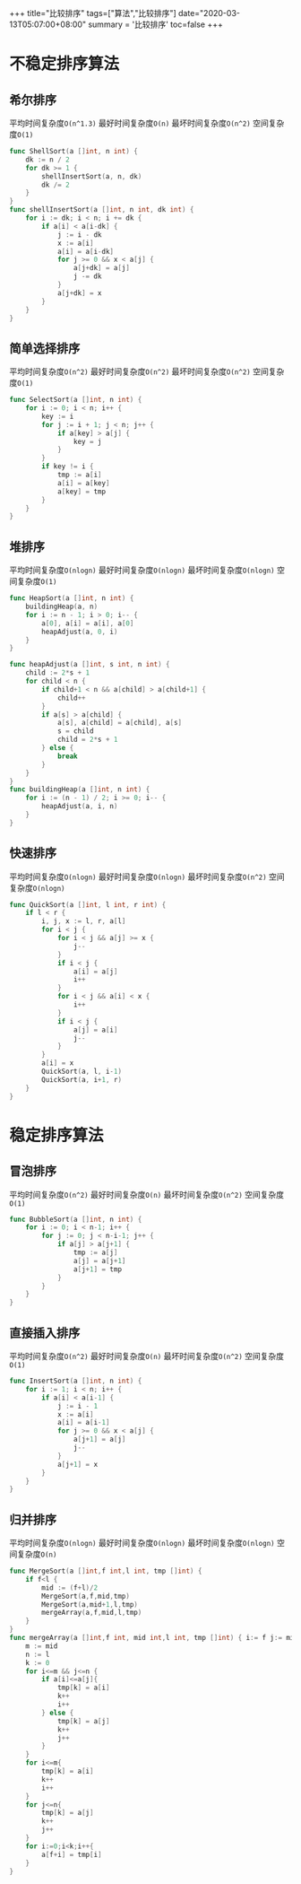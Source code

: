 +++
title="比较排序"
tags=["算法","比较排序"]
date="2020-03-13T05:07:00+08:00"
summary = '比较排序'
toc=false
+++

不稳定排序算法
==============

希尔排序
--------

平均时间复杂度`O(n^1.3)` 最好时间复杂度`O(n)` 最坏时间复杂度`O(n^2)` 空间复杂度`O(1)`

```go
func ShellSort(a []int, n int) {
	dk := n / 2
	for dk >= 1 {
		shellInsertSort(a, n, dk)
		dk /= 2
	}
}
func shellInsertSort(a []int, n int, dk int) {
	for i := dk; i < n; i += dk {
		if a[i] < a[i-dk] {
			j := i - dk
			x := a[i]
			a[i] = a[i-dk]
			for j >= 0 && x < a[j] {
				a[j+dk] = a[j]
				j -= dk
			}
			a[j+dk] = x
		}
	}
}
```

简单选择排序
------------

平均时间复杂度`O(n^2)` 最好时间复杂度`O(n^2)` 最坏时间复杂度`O(n^2)` 空间复杂度`O(1)`

```go
func SelectSort(a []int, n int) {
	for i := 0; i < n; i++ {
		key := i
		for j := i + 1; j < n; j++ {
			if a[key] > a[j] {
				key = j
			}
		}
		if key != i {
			tmp := a[i]
			a[i] = a[key]
			a[key] = tmp
		}
	}
}
```

堆排序
------

平均时间复杂度`O(nlogn)` 最好时间复杂度`O(nlogn)` 最坏时间复杂度`O(nlogn)` 空间复杂度`O(1)`

```go
func HeapSort(a []int, n int) {
	buildingHeap(a, n)
	for i := n - 1; i > 0; i-- {
		a[0], a[i] = a[i], a[0]
		heapAdjust(a, 0, i)
	}
}

func heapAdjust(a []int, s int, n int) {
	child := 2*s + 1
	for child < n {
		if child+1 < n && a[child] > a[child+1] {
			child++
		}
		if a[s] > a[child] {
			a[s], a[child] = a[child], a[s]
			s = child
			child = 2*s + 1
		} else {
			break
		}
	}
}
func buildingHeap(a []int, n int) {
	for i := (n - 1) / 2; i >= 0; i-- {
		heapAdjust(a, i, n)
	}
}
```

快速排序
--------

平均时间复杂度`O(nlogn)` 最好时间复杂度`O(nlogn)` 最坏时间复杂度`O(n^2)` 空间复杂度`O(nlogn)`

```go
func QuickSort(a []int, l int, r int) {
	if l < r {
		i, j, x := l, r, a[l]
		for i < j {
			for i < j && a[j] >= x {
				j--
			}
			if i < j {
				a[i] = a[j]
				i++
			}
			for i < j && a[i] < x {
				i++
			}
			if i < j {
				a[j] = a[i]
				j--
			}
		}
		a[i] = x
		QuickSort(a, l, i-1)
		QuickSort(a, i+1, r)
	}
}
```

稳定排序算法
============

冒泡排序
--------

平均时间复杂度`O(n^2)` 最好时间复杂度`O(n)` 最坏时间复杂度`O(n^2)` 空间复杂度`O(1)`

```go
func BubbleSort(a []int, n int) {
	for i := 0; i < n-1; i++ {
		for j := 0; j < n-i-1; j++ {
			if a[j] > a[j+1] {
				tmp := a[j]
				a[j] = a[j+1]
				a[j+1] = tmp
			}
		}
	}
}
```

直接插入排序
------------

平均时间复杂度`O(n^2)` 最好时间复杂度`O(n)` 最坏时间复杂度`O(n^2)` 空间复杂度`O(1)`

```go
func InsertSort(a []int, n int) {
	for i := 1; i < n; i++ {
		if a[i] < a[i-1] {
			j := i - 1
			x := a[i]
			a[i] = a[i-1]
			for j >= 0 && x < a[j] {
				a[j+1] = a[j]
				j--
			}
			a[j+1] = x
		}
	}
}
```

归并排序
--------

平均时间复杂度`O(nlogn)` 最好时间复杂度`O(nlogn)` 最坏时间复杂度`O(nlogn)` 空间复杂度`O(n)`

```go
func MergeSort(a []int,f int,l int, tmp []int) {
	if f<l {
		mid := (f+l)/2
		MergeSort(a,f,mid,tmp)
		MergeSort(a,mid+1,l,tmp)
		mergeArray(a,f,mid,l,tmp)
	}
}
func mergeArray(a []int,f int, mid int,l int, tmp []int) { i:= f j:= mid+1
	m := mid
	n := l
	k := 0
	for i<=m && j<=n {
		if a[i]<=a[j]{
			tmp[k] = a[i]
			k++
			i++
		} else {
			tmp[k] = a[j]
			k++
			j++
		}
	}
	for i<=m{
		tmp[k] = a[i]
		k++
		i++
	}
	for j<=n{
		tmp[k] = a[j]
		k++
		j++
	}
	for i:=0;i<k;i++{
		a[f+i] = tmp[i]
	}
}
```

